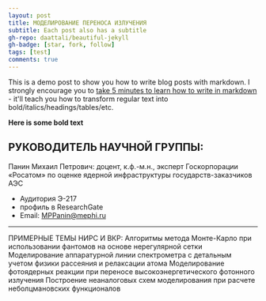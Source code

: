 ```yaml
---
layout: post
title: МОДЕЛИРОВАНИЕ ПЕРЕНОСА ИЗЛУЧЕНИЯ
subtitle: Each post also has a subtitle
gh-repo: daattali/beautiful-jekyll
gh-badge: [star, fork, follow]
tags: [test]
comments: true
---
```


This is a demo post to show you how to write blog posts with markdown.  I strongly encourage you to [take 5 minutes to learn how to write in markdown](https://markdowntutorial.com/) - it'll teach you how to transform regular text into bold/italics/headings/tables/etc.

**Here is some bold text**

## РУКОВОДИТЕЛЬ НАУЧНОЙ ГРУППЫ:

Панин Михаил Петрович: доцент, к.ф.-м.н., эксперт Госкорпорации «Росатом» по оценке ядерной инфраструктуры государств-заказчиков АЭС

- Аудитория Э-217
- профиль в ResearchGate
- Email: MPPanin@mephi.ru
---

ПРИМЕРНЫЕ ТЕМЫ НИРС И ВКР:
Алгоритмы метода Монте-Карло при использовании фантомов на основе нерегулярной сетки Моделирование аппаратурной линии спектрометра с детальным учетом физики рассеяния и релаксации атома
Моделирование фотоядерных реакции при переносе высокоэнергетического фотонного излучения Построение неаналоговых схем моделирования при расчете неболцмановских функционалов